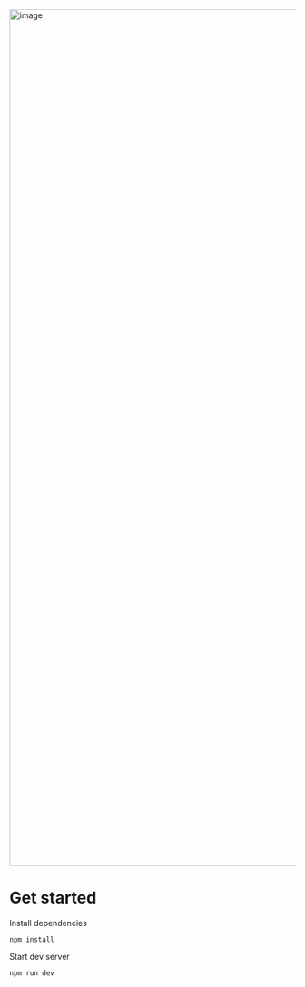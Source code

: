 <img width="1511" alt="image" src="https://github.com/rasmus-rudling/q-learning/assets/32018604/0b60af75-50f6-4384-99c0-207d0228c1d5">

# Get started

Install dependencies

```
npm install
```

Start dev server

```
npm run dev
```

